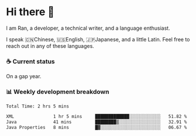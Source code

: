 # Hi there 👋

I am Ran, a developer, a technical writer, and a language enthusiast.

I speak 🇨🇳Chinese, 🇺🇸English, 🇯🇵Japanese, and a little Latin. Feel free to reach out in any of these languages.

<!-- [LinkedIn]() | [Twitter]() | [📧]() -->

### ☕ Current status

On a gap year.

### 📊 Weekly development breakdown

<!--START_SECTION:waka-->

```txt
Total Time: 2 hrs 5 mins

XML               1 hr 5 mins     █████████████░░░░░░░░░░░░   51.82 %
Java              41 mins         ████████▒░░░░░░░░░░░░░░░░   32.91 %
Java Properties   8 mins          █▓░░░░░░░░░░░░░░░░░░░░░░░   06.67 %
```

<!--END_SECTION:waka-->
